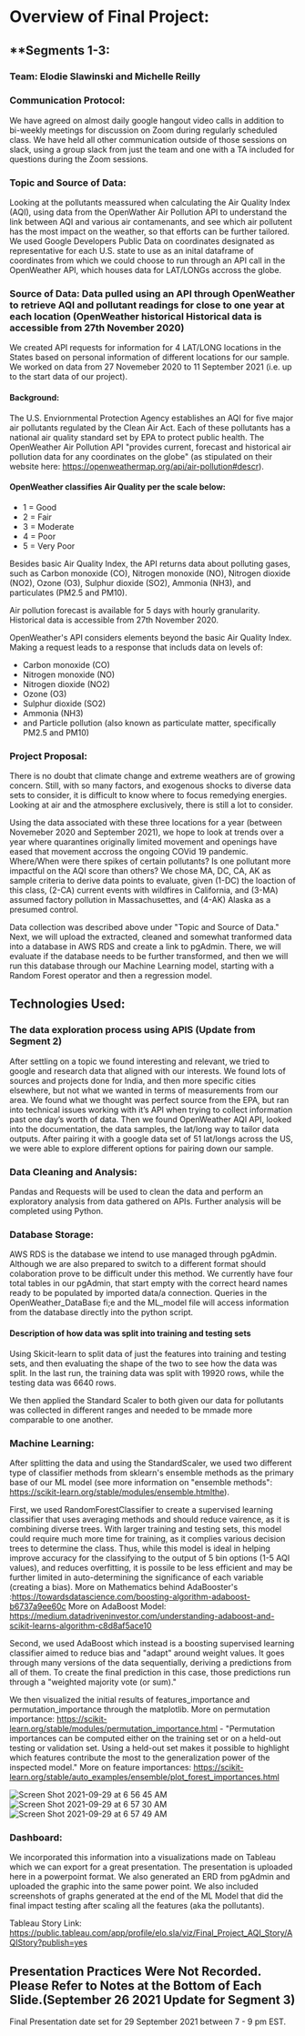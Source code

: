 # Overview of Final Project:

## **Segments 1-3:

### **Team**: Elodie Slawinski and Michelle Reilly

### **Communication Protocol**: 
We have agreed on almost daily google hangout video calls in addition to bi-weekly meetings for discussion on Zoom during regularly scheduled class. 
We have held all other communication outside of those sessions on slack, using a group slack from just the team and one with a TA included for questions during the Zoom sessions. 

### **Topic** and **Source of Data**: 
Looking at the pollutants meassured when calculating the Air Quality Index (AQI), using data from the OpenWather Air Pollution API to understand the link between AQI and various air contamenants, and see which air pollutent has the most impact on the weather, so that efforts can be further tailored. We used Google Developers Public Data on coordinates designated as representative for each U.S. state to use as an inital dataframe of coordinates from which we could choose to run through an API call in the OpenWeather API, which houses data for LAT/LONGs accross the globe. 

### **Source of Data**: Data pulled using an API through OpenWeather to retrieve AQI and pollutant readings for close to one year at each location (OpenWeather historical Historical data is accessible from 27th November 2020) 
We created API requests for information for 4 LAT/LONG locations in the States based on personal information of different locations for our sample. We worked on data from 27 Novemeber 2020 to 11 September 2021 (i.e. up to the start data of our project).

#### Background: 
The U.S. Enviornmental Protection Agency establishes an AQI for five major air pollutants regulated by the Clean Air Act. Each of these pollutants has a national air quality standard set by EPA to protect public health. The OpenWeather Air Pollution API "provides current, forecast and historical air pollution data for any coordinates on the globe" (as stipulated on their website here: https://openweathermap.org/api/air-pollution#descr). 

#### OpenWeather classifies Air Quality per the scale below:
- 1 = Good
- 2 = Fair
- 3 = Moderate
- 4 = Poor
- 5 = Very Poor

Besides basic Air Quality Index, the API returns data about polluting gases, such as Carbon monoxide (CO), Nitrogen monoxide (NO), Nitrogen dioxide (NO2), Ozone (O3), Sulphur dioxide (SO2), Ammonia (NH3), and particulates (PM2.5 and PM10).

Air pollution forecast is available for 5 days with hourly granularity. Historical data is accessible from 27th November 2020.

OpenWeather's API considers elements beyond the basic Air Quality Index. Making a request leads to a response that includs data on levels of: 
- Carbon monoxide (CO)
- Nitrogen monoxide (NO)
- Nitrogen dioxide (NO2)
- Ozone (O3)
- Sulphur dioxide (SO2)
- Ammonia (NH3)
- and Particle pollution (also known as particulate matter, specifically PM2.5 and PM10)

### **Project Proposal**: 
There is no doubt that climate change and extreme weathers are of growing concern. Still, with so many factors, and exogenous shocks to diverse data sets to consider, it is difficult to know where to focus remedying energies. Looking at air and the atmosphere exclusively, there is still a lot to consider. 

Using the data associated with these three locations for a year (between Novemeber 2020 and September 2021), we hope to look at trends over a year where quarantines originally limited movement and openings have eased that movement accross the ongoing COVid 19 pandemic. Where/When were there spikes of certain pollutants? Is one pollutant more impactful on the AQI score than others? We chose MA, DC, CA, AK as sample criteria to derive data points to evaluate, given (1-DC) the loaction of this class, (2-CA) current events with wildfires in California, and (3-MA) assumed factory pollution in Massachusettes, and (4-AK) Alaska as a presumed control. 

Data collection was described above under "Topic and Source of Data." Next, we will upload the extracted, cleaned and somewhat tranformed data into a database  in AWS RDS and create a link to pgAdmin. There, we will evaluate if the database needs to be further transformed, and then we will run this database through our Machine Learning model, starting with a Random Forest operator and then a regression model. 

## **Technologies Used**:

### The data exploration process using APIS (Update from Segment 2) 

After settling on a topic we found interesting and relevant, we tried to google and research data that aligned with our interests. We found lots of sources and projects done for India, and then more specific cities elsewhere, but not what we wanted in terms of measurements from our area. We found what we thought was perfect source from the EPA, but ran into technical issues working with it’s API when trying to collect information past one day’s worth of data. Then we found OpenWeather AQI API, looked into the documentation, the data samples, the lat/long way to tailor data outputs. After pairing it with a google data set of 51 lat/longs across the US, we were able to explore different options for pairing down our sample.

### Data Cleaning and Analysis:
Pandas and Requests will be used to clean the data and perform an exploratory analysis from data gathered on APIs. Further analysis will be completed using Python.

### Database Storage:
AWS RDS is the database we intend to use managed through pgAdmin. Although we are also prepared to switch to a different format should colaboration prove to be difficult under this method. We currently have four total tables in our pgAdmin, that start empty with the correct heard names ready to be populated by imported data/a connection. Queries in the OpenWeather_DataBase fi;e and the ML_model file will access information from the database directly into the python script. 

#### Description of how data was split into training and testing sets
Using Skicit-learn to split data of just the features into training and testing sets, and then evaluating the shape of the two to see how the data was split. In the last run, the training data was split with 19920 rows, while the testing data was 6640 rows.

We then applied the Standard Scaler to both given our data for pollutants was collected in different ranges and needed to be mmade more comparable to one another.

### Machine Learning:
After splitting the data and using the StandardScaler, we  used two different type of classifier methods from sklearn's ensemble methods as the primary base of our ML model (see more information on "ensemble methods": https://scikit-learn.org/stable/modules/ensemble.htmlthe).

First, we used RandomForestClassifier to create a supervised learning classifier that uses averaging methods and should reduce vairence, as it is combining diverse trees. With larger training and  testing sets, this model could require much more time for training, as it complies various decision trees to determine the class. Thus, while this model is ideal in helping improve accuracy for the classifying to the output of 5 bin options (1-5 AQI values), and reduces overfitting, it is possile to be less efficient and may be further limited in auto-determining the significance of each variable (creating a  bias).
    More on Mathematics behind AdaBooster's :https://towardsdatascience.com/boosting-algorithm-adaboost-b6737a9ee60c
    More on AdaBoost Model: https://medium.datadriveninvestor.com/understanding-adaboost-and-scikit-learns-algorithm-c8d8af5ace10

Second, we used AdaBoost which instead is a boosting supervised learning classifier aimed to reduce bias and "adapt" around weight values. It goes through many versions of the data sequentially, deriving a predictions from all of them. To create the final prediction in this case, those predictions run through a "weighted majority vote (or sum)."

We then visualized the initial results of  features_importance and permutation_importance through the matplotlib.
    More on permutation importance: https://scikit-learn.org/stable/modules/permutation_importance.html
         - "Permutation importances can be computed either on the training set or on a held-out testing or validation set. Using a held-out set makes it possible to highlight which features contribute the most to the generalization power of the inspected model."
    More on feature importances: https://scikit-learn.org/stable/auto_examples/ensemble/plot_forest_importances.html

![Screen Shot 2021-09-29 at 6 56 45 AM](https://user-images.githubusercontent.com/82982952/135255646-8e7134d1-52bb-48f3-95c3-ba7e9202cffe.png)
![Screen Shot 2021-09-29 at 6 57 30 AM](https://user-images.githubusercontent.com/82982952/135255673-8813994a-17c9-4895-87c8-362ec7713a0d.png)
![Screen Shot 2021-09-29 at 6 57 49 AM](https://user-images.githubusercontent.com/82982952/135255720-cf1f4632-cba2-4695-a185-4a87fedaec9b.png)

### Dashboard:
We incorporated this information into a visualizations made on Tableau which we can export for a great presentation. 
The presentation is uploaded here in a powerpoint format. We also generated an ERD from pgAdmin and uploaded the graphic into the same power point. We also included screenshots of graphs generated at the end of the ML Model that did the final impact testing after scaling all the features (aka the pollutants). 

Tableau Story Link: https://public.tableau.com/app/profile/elo.sla/viz/Final_Project_AQI_Story/AQIStory?publish=yes 

## Presentation Practices Were Not Recorded. Please Refer to Notes at the Bottom of Each Slide.(September 26 2021 Update for Segment 3)
Final Presentation date set for 29 September 2021 between 7 - 9 pm EST.
